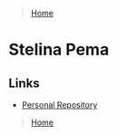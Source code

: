 >[Home](../pages/Home.md)

# Stelina Pema

## Links
- [Personal Repository](https://github.com/adadedja/springboot)

>[Home](../pages/Home.md)
